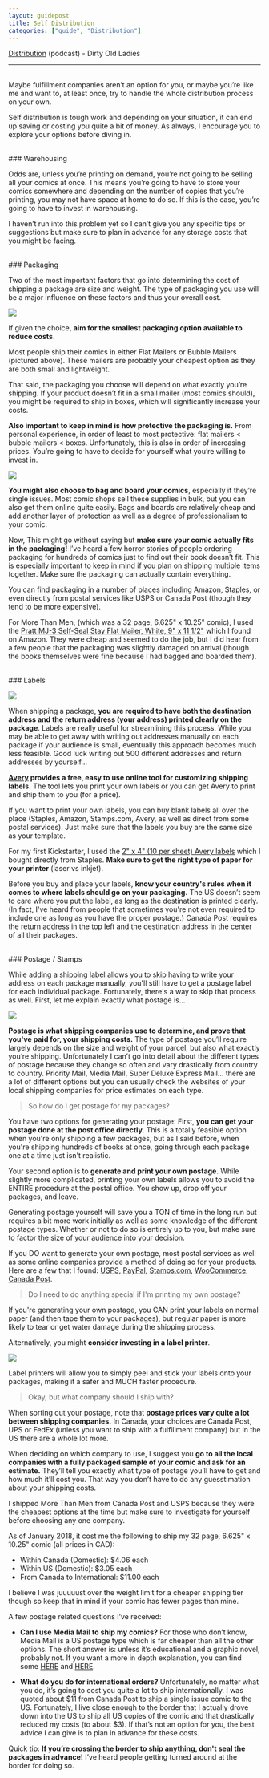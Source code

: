 ```yaml
---
layout: guidepost
title: Self Distribution
categories: ["guide", "Distribution"]
---
```


[Distribution](http://dirtyoldladies.libsyn.com/episode-14-distrobution) (podcast) - Dirty Old Ladies

<hr><br>
Maybe fulfillment companies aren’t an option for you, or maybe you’re like me and want to, at least once, try to handle the whole distribution process on your own.

Self distribution is tough work and depending on your situation, it can end up saving or costing you quite a bit of money. As always, I encourage you to explore your options before diving in.

<br>
### Warehousing

Odds are, unless you’re printing on demand, you’re not going to be selling all your comics at once. This means you’re going to have to store your comics somewhere and depending on the number of copies that you’re printing, you may not have space at home to do so. If this is the case, you’re going to have to invest in warehousing.

I haven’t run into this problem yet so I can’t give you any specific tips or suggestions but make sure to plan in advance for any storage costs that you might be facing.

<br>
### Packaging

Two of the most important factors that go into determining the cost of shipping a package are size and weight. The type of packaging you use will be a major influence on these factors and thus your overall cost.

![](/images/guide/pack.jpg)

If given the choice, **aim for the smallest packaging option available to reduce costs.**

Most people ship their comics in either Flat Mailers or Bubble Mailers (pictured above). These mailers are probably your cheapest option as they are both small and lightweight.

That said, the packaging you choose will depend on what exactly you’re shipping. If your product doesn’t fit in a small mailer (most comics should), you might be required to ship in boxes, which will significantly increase your costs.

**Also important to keep in mind is how protective the packaging is.** From personal experience, in order of least to most protective: flat mailers < bubble mailers < boxes. Unfortunately, this is also in order of increasing prices. You’re going to have to decide for yourself what you’re willing to invest in.

![](/images/guide/board.jpg)

**You might also choose to bag and board your comics**, especially if they’re single issues. Most comic shops sell these supplies in bulk, but you can also get them online quite easily. Bags and boards are relatively cheap and add another layer of protection as well as a degree of professionalism to your comic.

Now, This might go without saying but **make sure your comic actually fits in the packaging!** I’ve heard a few horror stories of people ordering packaging for hundreds of comics just to find out their book doesn’t fit. This is especially important to keep in mind if you plan on shipping multiple items together. Make sure the packaging can actually contain everything.

You can find packaging in a number of places including Amazon, Staples, or even directly from postal services like USPS or Canada Post (though they tend to be more expensive).

For More Than Men, (which was a 32 page, 6.625" x 10.25" comic), I used the [Pratt MJ-3 Self-Seal Stay Flat Mailer, White, 9" x 11 1/2"](https://smile.amazon.com/dp/B00AI62400/ref=cm_cr_ryp_prd_ttl_sol_0) which I found on Amazon. They were cheap and seemed to do the job, but I did hear from a few people that the packaging was slightly damaged on arrival (though the books themselves were fine because I had bagged and boarded them).

<br>
### Labels

![](/images/guide/labels.jpg)

When shipping a package, **you are required to have both the destination address and the return address (your address) printed clearly on the package**. Labels are really useful for streamlining this process. While you may be able to get away with writing out addresses manually on each package if your audience is small, eventually this approach becomes much less feasible. Good luck writing out 500 different addresses and return addresses by yourself...

**[Avery](https://www.avery.ca/design-and-print-online/) provides a free, easy to use online tool for customizing shipping labels.** The tool lets you print your own labels or you can get Avery to print and ship them to you (for a price).

If you want to print your own labels, you can buy blank labels all over the place (Staples, Amazon, Stamps.com, Avery, as well as direct from some postal services). Just make sure that the labels you buy are the same size as your template.

For my first Kickstarter, I used the [2" x 4" (10 per sheet) Avery labels](https://www.avery.ca/avery-shipping-labels-with-trueblock-technology-for-inkjet-printers-2inch-x-4inch-8923-rectangle-white.html) which I bought directly from Staples. **Make sure to get the right type of paper for your printer** (laser vs inkjet).

Before you buy and place your labels, **know your country's rules when it comes to where labels should go on your packaging.** The US doesn’t seem to care where you put the label, as long as the destination is printed clearly. (In fact, I've heard from people that sometimes you're not even required to include one as long as you have the proper postage.) Canada Post requires the return address in the top left and the destination address in the center of all their packages.

<br>
### Postage / Stamps

While adding a shipping label allows you to skip having to write your address on each package manually, you'll still have to get a postage label for each individual package. Fortunately, there's a way to skip that process as well. First, let me explain exactly what postage is...

![](/images/guide/postage.jpg)

**Postage is what shipping companies use to determine, and prove that you've paid for, your shipping costs.** The type of postage you’ll require largely depends on the size and weight of your parcel, but also what exactly you’re shipping. Unfortunately I can’t go into detail about the different types of postage because they change so often and vary drastically from country to country. Priority Mail, Media Mail, Super Deluxe Express Mail… there are a lot of different options but you can usually check the websites of your local shipping companies for price estimates on each type.

> So how do I get postage for my packages?

You have two options for generating your postage: First, **you can get your postage done at the post office directly**. This is a totally feasible option when you're only shipping a few packages, but as I said before, when you're shipping hundreds of books at once, going through each package one at a time just isn't realistic.

Your second option is to **generate and print your own postage**. While slightly more complicated, printing your own labels allows you to avoid the ENTIRE procedure at the postal office. You show up, drop off your packages, and leave.

Generating postage yourself will save you a TON of time in the long run but requires a bit more work initially as well as some knowledge of the different postage types. Whether or not to do so is entirely up to you, but make sure to factor the size of your audience into your decision.

If you DO want to generate your own postage, most postal services as well as some online companies provide a method of doing so for your products. Here are a few that I found: [USPS](https://www.usps.com/ship/online-shipping.htm), [PayPal](https://www.paypal.com/ca/smarthelp/article/how-do-i-create-and-print-shipping-labels-using-paypal-faq3852), [Stamps.com](https://www.youtube.com/watch?v=84-KUfY4hsY), [WooCommerce](https://www.youtube.com/watch?v=DSydwkaAjiA), [Canada Post](https://www.canadapost.ca/web/en/kb/details.page?article=print_shipping_label&cattype=kb&cat=sending&subcat=generalinformation).

> Do I need to do anything special if I'm printing my own postage?

If you're generating your own postage, you CAN print your labels on normal paper (and then tape them to your packages), but regular paper is more likely to tear or get water damage during the shipping process.

Alternatively, you might **consider investing in a label printer**.

![](/images/guide/label_printer.jpg)

Label printers will allow you to simply peel and stick your labels onto your packages, making it a safer and MUCH faster procedure.

> Okay, but what company should I ship with?

When sorting out your postage, note that **postage prices vary quite a lot between shipping companies.** In Canada, your choices are Canada Post, UPS or FedEx (unless you want to ship with a fulfillment company) but in the US there are a whole lot more.

When deciding on which company to use, I suggest you **go to all the local companies with a fully packaged sample of your comic and ask for an estimate.** They’ll tell you exactly what type of postage you’ll have to get and how much it’ll cost you. That way you don’t have to do any guesstimation about your shipping costs.

I shipped More Than Men from Canada Post and USPS because they were the cheapest options at the time but make sure to investigate for yourself before choosing any one company.

As of January 2018, it cost me the following to ship my 32 page, 6.625" x 10.25" comic (all prices in CAD):

- Within Canada (Domestic): $4.06 each
- Within US (Domestic): $3.05 each
- From Canada to International: $11.00 each

I believe I was juuuuust over the weight limit for a cheaper shipping tier though so keep that in mind if your comic has fewer pages than mine.

A few postage related questions I’ve received:

- **Can I use Media Mail to ship my comics?** For those who don’t know, Media Mail is a US postage type which is far cheaper than all the other options. The short answer is: unless it’s educational and a graphic novel, probably not. If you want a more in depth explanation, you can find some [HERE](http://www.ebay.com/gds/Can-I-Use-Media-Mail-to-Ship-Comic-Books-or-Magazines-/10000000175673260/g.html ) and [HERE](https://www.cgccomics.com/boards/topic/401906-usps-media-mail-regulations/).

- **What do you do for international orders?** Unfortunately, no matter what you do, it’s going to cost you quite a lot to ship internationally. I was quoted about $11 from Canada Post to ship a single issue comic to the US. Fortunately, I live close enough to the border that I actually drove down into the US to ship all US copies of the comic and that drastically reduced my costs (to about $3). If that’s not an option for you, the best advice I can give is to plan in advance for these costs.

Quick tip: **If you’re crossing the border to ship anything, don't seal the packages in advance!** I’ve heard people getting turned around at the border for doing so.
